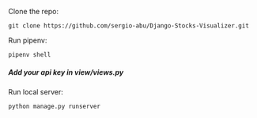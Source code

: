 Clone the repo:
```
git clone https://github.com/sergio-abu/Django-Stocks-Visualizer.git
```
Run pipenv:
```
pipenv shell
```
##### Add your api key in view/views.py

Run local server:
```
python manage.py runserver
```
